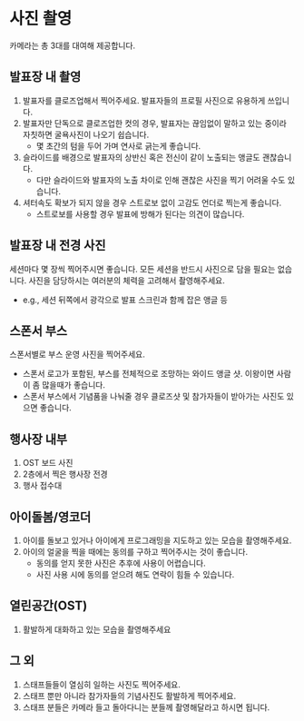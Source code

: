 # 사진 촬영

카메라는 총 3대를 대여해 제공합니다.

## 발표장 내 촬영

1. 발표자를 클로즈업해서 찍어주세요. 발표자들의 프로필 사진으로 유용하게 쓰입니다.
2. 발표자만 단독으로 클로즈업한 컷의 경우, 발표자는 끊임없이 말하고 있는 중이라 자칫하면 굴욕사진이 나오기 쉽습니다. 
    - 몇 초간의 텀을 두어 가며 연사로 긁는게 좋습니다.
3. 슬라이드를 배경으로 발표자의 상반신 혹은 전신이 같이 노출되는 앵글도 괜찮습니다. 
    - 다만 슬라이드와 발표자의 노출 차이로 인해 괜찮은 사진을 찍기 어려울 수도 있습니다.
4. 셔터속도 확보가 되지 않을 경우 스트로보 없이 고감도 언더로 찍는게 좋습니다. 
    - 스트로보를 사용할 경우 발표에 방해가 된다는 의견이 많습니다.

## 발표장 내 전경 사진

세션마다 몇 장씩 찍어주시면 좋습니다. 모든 세션을 반드시 사진으로 담을 필요는 없습니다. 사진을 담당하시는 여러분의 체력을 고려해서 촬영해주세요.

- e.g., 세션 뒤쪽에서 광각으로 발표 스크린과 함께 잡은 앵글 등

## 스폰서 부스

스폰서별로 부스 운영 사진을 찍어주세요.

- 스폰서 로고가 포함된, 부스를 전체적으로 조망하는 와이드 앵글 샷. 이왕이면 사람이 좀 많을때가 좋습니다.
- 스폰서 부스에서 기념품을 나눠줄 경우 클로즈샷 및 참가자들이 받아가는 사진도 있으면 좋습니다.

## 행사장 내부

1. OST 보드 사진
2. 2층에서 찍은 행사장 전경
3. 행사 접수대

## 아이돌봄/영코더

1. 아이를 돌보고 있거나 아이에게 프로그래밍을 지도하고 있는 모습을 촬영해주세요.
2. 아이의 얼굴을 찍을 때에는 동의를 구하고 찍어주시는 것이 좋습니다.
    - 동의를 얻지 못한 사진은 추후에 사용이 어렵습니다.
    - 사진 사용 시에 동의를 얻으려 해도 연락이 힘들 수 있습니다.

## 열린공간(OST)

1. 활발하게 대화하고 있는 모습을 촬영해주세요

## 그 외

1. 스태프들들이 열심히 일하는 사진도 찍어주세요.
2. 스태프 뿐만 아니라 참가자들의 기념사진도 활발하게 찍어주세요. 
3. 스태프 분들은 카메라 들고 돌아다니는 분들께 촬영해달라고 하시면 됩니다.
